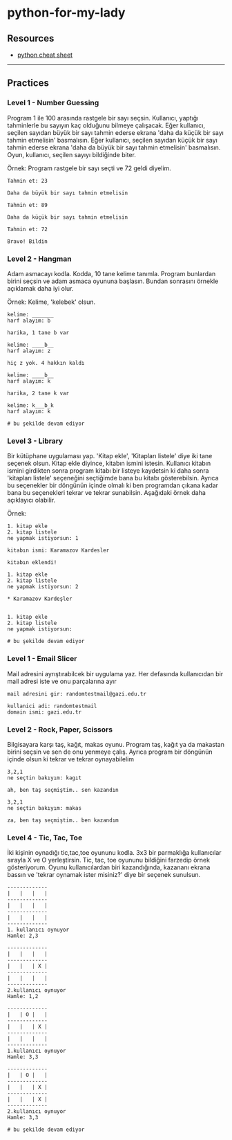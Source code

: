 # python-for-my-lady

## Resources

* [python cheat sheet](https://www.pythoncheatsheet.org/#Python-Basics)
--- 

## Practices

### Level 1 - Number Guessing

Program 1 ile 100 arasında rastgele bir sayı seçsin. Kullanıcı, yaptığı tahminlerle bu sayıyın kaç olduğunu bilmeye çalışacak. Eğer kullanıcı, seçilen sayıdan büyük bir sayı tahmin ederse ekrana 'daha da küçük bir sayı tahmin etmelisin' basmalısın. Eğer kullanıcı, seçilen sayıdan küçük bir sayı tahmin ederse ekrana 'daha da büyük bir sayı tahmin etmelisin' basmalısın. Oyun, kullanıcı, seçilen sayıyı bildiğinde biter.

Örnek: 
Program rastgele bir sayı seçti ve 72 geldi diyelim.
```
Tahmin et: 23

Daha da büyük bir sayı tahmin etmelisin

Tahmin et: 89

Daha da küçük bir sayı tahmin etmelisin

Tahmin et: 72

Bravo! Bildin
```


### Level 2 - Hangman

Adam asmacayı kodla. Kodda, 10 tane kelime tanımla. Program bunlardan birini seçsin ve adam asmaca oyununa başlasın. Bundan sonrasını örnekle açıklamak daha iyi olur.

Örnek:
Kelime, 'kelebek' olsun.

```
kelime: _______ 
harf alayım: b

harika, 1 tane b var

kelime: ____b__
harf alayım: z

hiç z yok. 4 hakkın kaldı

kelime: ____b__
harf alayım: k

harika, 2 tane k var

kelime: k___b_k
harf alayım: k

# bu şekilde devam ediyor
```

### Level 3 - Library

Bir kütüphane uygulaması yap. 'Kitap ekle', 'Kitapları listele' diye iki tane seçenek olsun. Kitap ekle diyince, kitabın ismini istesin. Kullanıcı kitabın ismini girdikten sonra program kitabı bir listeye kaydetsin ki daha sonra 'kitapları listele' seçeneğini seçtiğimde bana bu kitabı gösterebilsin. Ayrıca bu seçenekler bir döngünün içinde olmalı ki ben programdan çıkana kadar bana bu seçenekleri tekrar ve tekrar sunabilsin. Aşağıdaki örnek daha açıklayıcı olabilir.

Örnek:
```
1. kitap ekle
2. kitap listele
ne yapmak istiyorsun: 1

kitabın ismi: Karamazov Kardesler

kitabın eklendi!

1. kitap ekle
2. kitap listele
ne yapmak istiyorsun: 2

* Karamazov Kardeşler


1. kitap ekle
2. kitap listele
ne yapmak istiyorsun: 

# bu şekilde devam ediyor

```

### Level 1 - Email Slicer

Mail adresini ayrıştırabilcek bir uygulama yaz. Her defasında kullanıcıdan bir mail adresi iste ve onu parçalarına ayır

```
mail adresini gir: randomtestmail@gazi.edu.tr

kullanici adi: randomtestmail
domain ismi: gazi.edu.tr
```

### Level 2 - Rock, Paper, Scissors

Bilgisayara karşı taş, kağıt, makas oyunu. Program taş, kağıt ya da makastan birini seçsin ve sen de onu yenmeye çalış. Ayrıca program bir döngünün içinde olsun ki tekrar ve tekrar oynayabilelim

```
3,2,1 
ne seçtin bakıyım: kagıt

ah, ben taş seçmiştim.. sen kazandın

3,2,1
ne seçtin bakıyım: makas

za, ben taş seçmiştim.. ben kazandım
```

### Level 4 - Tic, Tac, Toe

İki kişinin oynadığı tic,tac,toe oyununu kodla. 3x3 bir parmaklığa kullanıcılar sırayla X ve O yerleştirsin. Tic, tac, toe oyununu bildiğini farzedip örnek gösteriyorum. Oyunu kullanıcılardan biri kazandığında, kazananı ekrana bassın ve 'tekrar oynamak ister misiniz?' diye bir seçenek sunulsun. 

```
-------------
|   |   |   | 
-------------
|   |   |   |
-------------
|   |   |   |
-------------
1. kullanıcı oynuyor
Hamle: 2,3

-------------
|   |   |   | 
-------------
|   |   | X |
-------------
|   |   |   |
-------------
2.kullanıcı oynuyor
Hamle: 1,2 

-------------
|   | O |   | 
-------------
|   |   | X |
-------------
|   |   |   |
-------------
1.kullanıcı oynuyor
Hamle: 3,3 

-------------
|   | O |   | 
-------------
|   |   | X |
-------------
|   |   | X |
-------------
2.kullanıcı oynuyor
Hamle: 3,3 

# bu şekilde devam ediyor
```




